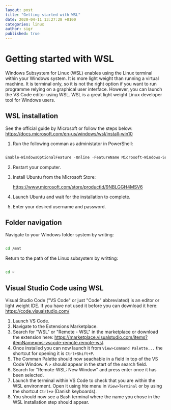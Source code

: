 ```yaml
---
layout: post
title: "Getting started with WSL"
date: 2020-04-11 13:27:28 +0100
categories: linux
author: sigr
published: true
---
```


# Getting started with WSL

Windows Subsystem for Linux (WSL) enables using the Linux terminal within your Windows system. It is more light weight than running a virtual machine. It is terminal only, so it is not the right option if you want to run programme relying on a graphical user interface. However, you can launch the VS Code editor using WSL. WSL is a great light weight Linux developer tool for Windows users.

## WSL installation

See the official guide by Microsoft or follow the steps below: <https://docs.microsoft.com/en-us/windows/wsl/install-win10>

1. Run the following comman as administator in PowerShell:

``` PowerShell

Enable-WindowsOptionalFeature -Online -FeatureName Microsoft-Windows-Subsystem-Linux

```

2. Restart your computer.

3. Install Ubuntu from the Microsoft Store:
   
   <https://www.microsoft.com/store/productId/9NBLGGH4MSV6>

4. Launch Ubuntu and wait for the installation to complete.

5. Enter your desired username and password.

## Folder navigation

Navigate to your Windows folder system by writing:

``` Bash

cd /mnt

```

Return to the path of the Linux subsystem by writting:

``` Bash

cd ~

```

## Visual Studio Code using WSL

Visual Studio Code ("VS Code" or just "Code" abbreviated) is an editor or light weight IDE. If you have not used it before you can download it here: <https://code.visualstudio.com/>

1. Launch VS Code.
2. Navigate to the Extensions Marketplace.
3. Search for "WSL" or "Remote - WSL" in the marketplace or download the extension here: <https://marketplace.visualstudio.com/items?itemName=ms-vscode-remote.remote-wsl>. 
4. Once installed you can now launch it from `View>Command Palette...` the shortcut for opening it is `Ctrl+Shift+P`.
5. The Comman Palette should now seachable in a field in top of the VS Code Window. A `>` should appear in the start of the search field.
6. Search for "Remote-WSL: New Window" and press enter once it has been selected.
7. Launch the terminal within VS Code to check that you are within the WSL environment. Open it using hte menu in `View>Terminal` or by using the shortcut `Ctrl+æ` (Danish keyboards).
8. You should now see a Bash terminal where the name you chose in the WSL installation step should appear.
